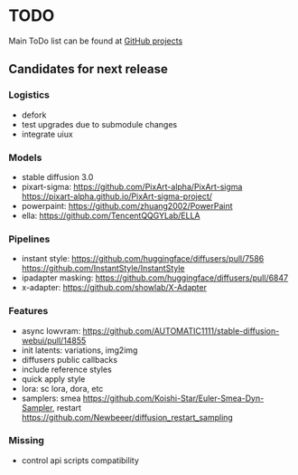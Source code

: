 # TODO

Main ToDo list can be found at [GitHub projects](https://github.com/users/vladmandic/projects)

## Candidates for next release

### Logistics

- defork
- test upgrades due to submodule changes
- integrate uiux

### Models

- stable diffusion 3.0
- pixart-sigma: <https://github.com/PixArt-alpha/PixArt-sigma> <https://pixart-alpha.github.io/PixArt-sigma-project/>
- powerpaint: <https://github.com/zhuang2002/PowerPaint>
- ella: <https://github.com/TencentQQGYLab/ELLA>

### Pipelines

- instant style: <https://github.com/huggingface/diffusers/pull/7586> <https://github.com/InstantStyle/InstantStyle>
- ipadapter masking: <https://github.com/huggingface/diffusers/pull/6847>
- x-adapter: <https://github.com/showlab/X-Adapter>

### Features

- async lowvram: <https://github.com/AUTOMATIC1111/stable-diffusion-webui/pull/14855>
- init latents: variations, img2img
- diffusers public callbacks  
- include reference styles
- quick apply style
- lora: sc lora, dora, etc
- samplers: smea <https://github.com/Koishi-Star/Euler-Smea-Dyn-Sampler>, restart <https://github.com/Newbeeer/diffusion_restart_sampling>

### Missing

- control api scripts compatibility
